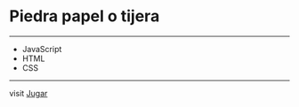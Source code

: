 # Piedra papel o tijera

---
- JavaScript
- HTML
- CSS
---
visit [Jugar](https://victor-romero-martinez.github.io/piedra-paple-tijera/)
